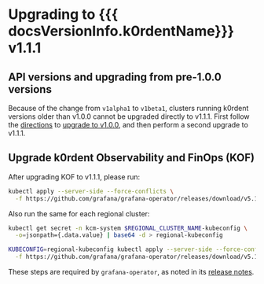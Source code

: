 # Upgrading to {{{ docsVersionInfo.k0rdentName}}} v1.1.1

## API versions and upgrading from pre-1.0.0 versions

Because of the change from `v1alpha1` to `v1beta1`, clusters running k0rdent versions older than v1.0.0 cannot be upgraded directly to v1.1.1. First follow the [directions](index.md) to [upgrade to v1.0.0](upgrade-to-1-0-0.md), and then perform a second upgrade to v1.1.1.

## Upgrade k0rdent Observability and FinOps (KOF)

After upgrading KOF to v1.1.1, please run:

  ```bash
  kubectl apply --server-side --force-conflicts \
    -f https://github.com/grafana/grafana-operator/releases/download/v5.18.0/crds.yaml
  ```

Also run the same for each regional cluster:

  ```bash
  kubectl get secret -n kcm-system $REGIONAL_CLUSTER_NAME-kubeconfig \
    -o=jsonpath={.data.value} | base64 -d > regional-kubeconfig

  KUBECONFIG=regional-kubeconfig kubectl apply --server-side --force-conflicts \
    -f https://github.com/grafana/grafana-operator/releases/download/v5.18.0/crds.yaml
  ```

These steps are required by `grafana-operator`, as noted in its [release notes](https://github.com/grafana/grafana-operator/releases/tag/v5.18.0).
